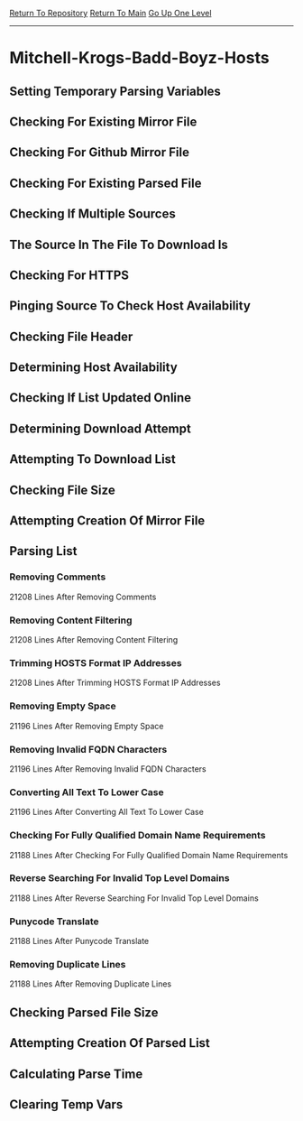 [Return To Repository](https://github.com/deathbybandaid/piholeparser/)
[Return To Main](https://github.com/deathbybandaid/piholeparser/blob/master/RecentRunLogs/Mainlog.md)
[Go Up One Level](https://github.com/deathbybandaid/piholeparser/blob/master/RecentRunLogs/TopLevelScripts/30-Processing-External-Blacklists.md)
____________________________________
# Mitchell-Krogs-Badd-Boyz-Hosts
## Setting Temporary Parsing Variables
## Checking For Existing Mirror File
## Checking For Github Mirror File
## Checking For Existing Parsed File
## Checking If Multiple Sources
## The Source In The File To Download Is
## Checking For HTTPS
## Pinging Source To Check Host Availability
## Checking File Header
## Determining Host Availability
## Checking If List Updated Online
## Determining Download Attempt
## Attempting To Download List
## Checking File Size
## Attempting Creation Of Mirror File
## Parsing List
### Removing Comments
21208 Lines After Removing Comments
### Removing Content Filtering
21208 Lines After Removing Content Filtering
### Trimming HOSTS Format IP Addresses
21208 Lines After Trimming HOSTS Format IP Addresses
### Removing Empty Space
21196 Lines After Removing Empty Space
### Removing Invalid FQDN Characters
21196 Lines After Removing Invalid FQDN Characters
### Converting All Text To Lower Case
21196 Lines After Converting All Text To Lower Case
### Checking For Fully Qualified Domain Name Requirements
21188 Lines After Checking For Fully Qualified Domain Name Requirements
### Reverse Searching For Invalid Top Level Domains
21188 Lines After Reverse Searching For Invalid Top Level Domains
### Punycode Translate
21188 Lines After Punycode Translate
### Removing Duplicate Lines
21188 Lines After Removing Duplicate Lines
## Checking Parsed File Size
## Attempting Creation Of Parsed List
## Calculating Parse Time
## Clearing Temp Vars
